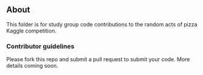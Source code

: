## About

This folder is for study group code contributions to the random acts of pizza Kaggle competition.

### Contributor guidelines

Please fork this repo and submit a pull request to submit your code. More details coming soon.
